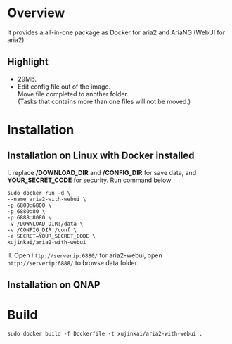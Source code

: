 # Overview
It provides a all-in-one package as Docker for aria2 and AriaNG (WebUI for aria2).

## Highlight
+ 29Mb.  
+ Edit config file out of the image.  
Move file completed to another folder.  
(Tasks that contains more than one files will not be moved.)  

# Installation
## Installation on Linux with Docker installed
I. replace **/DOWNLOAD_DIR** and **/CONFIG_DIR** for save data, and **YOUR_SECRET_CODE** for security. Run command below  
```
sudo docker run -d \
--name aria2-with-webui \
-p 6800:6800 \
-p 6880:80 \
-p 6888:8080 \
-v /DOWNLOAD_DIR:/data \
-v /CONFIG_DIR:/conf \
-e SECRET=YOUR_SECRET_CODE \
xujinkai/aria2-with-webui
```
  
II. Open `http://serverip:6880/` for aria2-webui, open `http://serverip:6888/` to browse data folder.  

## Installation on QNAP

# Build 
`sudo docker build -f Dockerfile -t xujinkai/aria2-with-webui .`  
